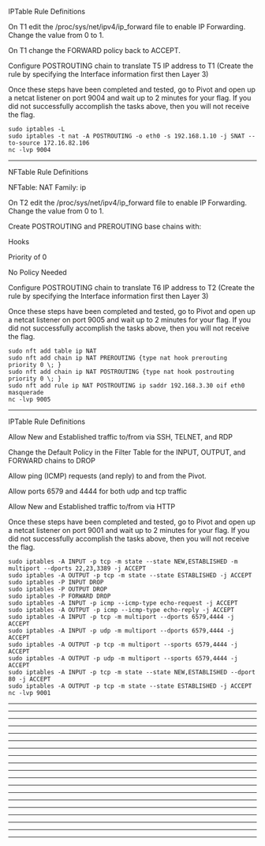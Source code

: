 IPTable Rule Definitions

  On T1 edit the /proc/sys/net/ipv4/ip_forward file to enable IP Forwarding. Change the value from 0 to 1.

  On T1 change the FORWARD policy back to ACCEPT.

  Configure POSTROUTING chain to translate T5 IP address to T1 (Create the rule by specifying the Interface information first then Layer 3)

Once these steps have been completed and tested, go to Pivot and open up a netcat listener on port 9004 and wait up to 2 minutes for your flag. 
If you did not successfully accomplish the tasks above, then you will not receive the flag.

    sudo iptables -L
    sudo iptables -t nat -A POSTROUTING -o eth0 -s 192.168.1.10 -j SNAT --to-source 172.16.82.106
    nc -lvp 9004
___________________________________________________________________________________________________________________________________________
NFTable Rule Definitions

NFTable: NAT
Family: ip

  On T2 edit the /proc/sys/net/ipv4/ip_forward file to enable IP Forwarding. Change the value from 0 to 1.

  Create POSTROUTING and PREROUTING base chains with:
  
  Hooks
  
  Priority of 0
  
  No Policy Needed

  Configure POSTROUTING chain to translate T6 IP address to T2 (Create the rule by specifying the Interface information first then Layer 3)

Once these steps have been completed and tested, go to Pivot and open up a netcat listener on port 9005 and wait up to 2 minutes for your flag.
If you did not successfully accomplish the tasks above, then you will not receive the flag.

    sudo nft add table ip NAT
    sudo nft add chain ip NAT PREROUTING {type nat hook prerouting priority 0 \; }
    sudo nft add chain ip NAT POSTROUTING {type nat hook postrouting priority 0 \; }
    sudo nft add rule ip NAT POSTROUTING ip saddr 192.168.3.30 oif eth0 masquerade
    nc -lvp 9005
___________________________________________________________________________________________________________________________________________
IPTable Rule Definitions

  Allow New and Established traffic to/from via SSH, TELNET, and RDP

  Change the Default Policy in the Filter Table for the INPUT, OUTPUT, and FORWARD chains to DROP

  Allow ping (ICMP) requests (and reply) to and from the Pivot.

  Allow ports 6579 and 4444 for both udp and tcp traffic

  Allow New and Established traffic to/from via HTTP

Once these steps have been completed and tested, go to Pivot and open up a netcat listener on port 9001 and wait up to 2 minutes for your flag. If you did not successfully accomplish the tasks above, then you will not receive the flag.

    sudo iptables -A INPUT -p tcp -m state --state NEW,ESTABLISHED -m multiport --dports 22,23,3389 -j ACCEPT
    sudo iptables -A OUTPUT -p tcp -m state --state ESTABLISHED -j ACCEPT
    sudo iptables -P INPUT DROP
    sudo iptables -P OUTPUT DROP
    sudo iptables -P FORWARD DROP
    sudo iptables -A INPUT -p icmp --icmp-type echo-request -j ACCEPT
    sudo iptables -A OUTPUT -p icmp --icmp-type echo-reply -j ACCEPT
    sudo iptables -A INPUT -p tcp -m multiport --dports 6579,4444 -j ACCEPT
    sudo iptables -A INPUT -p udp -m multiport --dports 6579,4444 -j ACCEPT
    sudo iptables -A OUTPUT -p tcp -m multiport --sports 6579,4444 -j ACCEPT
    sudo iptables -A OUTPUT -p udp -m multiport --sports 6579,4444 -j ACCEPT
    sudo iptables -A INPUT -p tcp -m state --state NEW,ESTABLISHED --dport 80 -j ACCEPT
    sudo iptables -A OUTPUT -p tcp -m state --state ESTABLISHED -j ACCEPT
    nc -lvp 9001
___________________________________________________________________________________________________________________________________________

___________________________________________________________________________________________________________________________________________

___________________________________________________________________________________________________________________________________________

___________________________________________________________________________________________________________________________________________

___________________________________________________________________________________________________________________________________________

___________________________________________________________________________________________________________________________________________

___________________________________________________________________________________________________________________________________________

___________________________________________________________________________________________________________________________________________

___________________________________________________________________________________________________________________________________________

___________________________________________________________________________________________________________________________________________

___________________________________________________________________________________________________________________________________________

___________________________________________________________________________________________________________________________________________

___________________________________________________________________________________________________________________________________________

___________________________________________________________________________________________________________________________________________

___________________________________________________________________________________________________________________________________________

___________________________________________________________________________________________________________________________________________

___________________________________________________________________________________________________________________________________________

___________________________________________________________________________________________________________________________________________

___________________________________________________________________________________________________________________________________________
